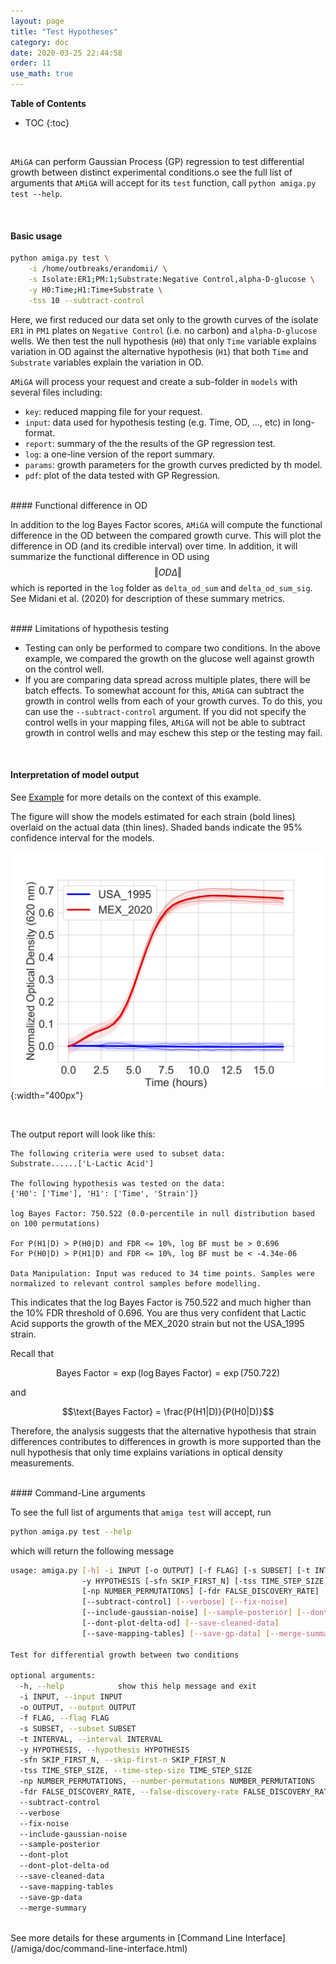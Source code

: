 ```yaml
---
layout: page
title: "Test Hypotheses"
category: doc
date: 2020-03-25 22:44:58
order: 11
use_math: true
---
```

<!-- AMiGA is covered under the GPL-3 license -->
**Table of Contents**

* TOC
{:toc}
<br />

`AMiGA` can perform Gaussian Process (GP) regression to test differential growth between distinct experimental conditions.o see the full list of arguments that `AMiGA` will accept for its `test` function, call `python amiga.py test --help`. 

<br/>

#### Basic usage

```bash
python amiga.py test \
	-i /home/outbreaks/erandomii/ \
	-s Isolate:ER1;PM:1;Substrate:Negative Control,alpha-D-glucose \
	-y H0:Time;H1:Time+Substrate \
	-tss 10 --subtract-control
```

Here, we first reduced our data set only to the growth curves of the isolate `ER1` in `PM1` plates on `Negative Control` (i.e. no carbon) and `alpha-D-glucose` wells. We then test the null hypothesis (`H0`) that only `Time` variable explains variation in OD against the alternative hypothesis (`H1`) that both `Time` and `Substrate` variables explain the variation in OD.

`AMiGA` will process your request and create a sub-folder in `models` with several files including:

- `key`: reduced mapping file for your request.
- `input`: data used for hypothesis testing (e.g. Time, OD, ..., etc) in long-format.
- `report`: summary of the the results of the GP regression test.
- `log`: a one-line version of the report summary. 
- `params`: growth parameters for the growth curves predicted by th model.
- `pdf`: plot of the data tested with GP Regression.

<br/>
#### Functional difference in OD

In addition to the log Bayes Factor scores, `AMiGA` will compute the functional difference in the OD between the compared growth curve. This will plot the difference in OD (and its credible interval) over time. In addition, it will summarize the functional difference in OD using $$\Vert OD\Delta\Vert$$ which is reported in the `log` folder as `delta_od_sum` and `delta_od_sum_sig`. See Midani et al. (2020) for description of these summary metrics. 

<br/> 
#### Limitations of hypothesis testing

- Testing can only be performed to compare two conditions. In the above example, we compared the growth on the glucose well against growth on the control well.
- If you are comparing data spread across multiple plates, there will be batch effects. To somewhat account for this, `AMiGA` can subtract the growth in control wells from each of your growth curves. To do this, you can use the `--subtract-control` argument. If you did not specify the control wells in your mapping files, `AMiGA` will not be able to subtract growth in control wells and may eschew this step or the testing may fail. 

<br/>

#### Interpretation of model output

See [Example](/amiga/doc/example.html) for more details on the context of this example.

The figure will show the models estimated for each strain (bold lines) overlaid on the actual data (thin lines). Shaded bands indicate the 95% confidence interval for the models.

![lactic acid figure](../assets/img/strain_difference_l_lactic_acid.png){:width="400px"}

<br />

The output report will look like this:

```
The following criteria were used to subset data:
Substrate......['L-Lactic Acid']

The following hypothesis was tested on the data:
{'H0': ['Time'], 'H1': ['Time', 'Strain']}

log Bayes Factor: 750.522 (0.0-percentile in null distribution based on 100 permutations)

For P(H1|D) > P(H0|D) and FDR <= 10%, log BF must be > 0.696
For P(H0|D) > P(H1|D) and FDR <= 10%, log BF must be < -4.34e-06

Data Manipulation: Input was reduced to 34 time points. Samples were normalized to relevant control samples before modelling.
```

This indicates that the log Bayes Factor is 750.522 and much higher than the 10% FDR threshold of 0.696. You are thus very confident that Lactic Acid supports the growth of the MEX_2020 strain but not the USA_1995 strain.

Recall that

$$\text{Bayes Factor} = \exp\left({\log \text{Bayes Factor}}\right) = \exp{(750.722)}$$

and

$$\text{Bayes Factor} = \frac{P(H1|D)}{P(H0|D)}$$

Therefore, the analysis suggests that the alternative hypothesis that strain differences contributes to differences in growth is more supported than the null hypothesis that only time explains variations in optical density measurements.

<br />
#### Command-Line arguments

To see the full list of arguments that `amiga test` will accept, run

```bash
python amiga.py test --help
```
which will return the following message

```bash
usage: amiga.py [-h] -i INPUT [-o OUTPUT] [-f FLAG] [-s SUBSET] [-t INTERVAL]
                -y HYPOTHESIS [-sfn SKIP_FIRST_N] [-tss TIME_STEP_SIZE]
                [-np NUMBER_PERMUTATIONS] [-fdr FALSE_DISCOVERY_RATE]
                [--subtract-control] [--verbose] [--fix-noise]
                [--include-gaussian-noise] [--sample-posterior] [--dont-plot]
                [--dont-plot-delta-od] [--save-cleaned-data]
                [--save-mapping-tables] [--save-gp-data] [--merge-summary]

Test for differential growth between two conditions

optional arguments:
  -h, --help            show this help message and exit
  -i INPUT, --input INPUT
  -o OUTPUT, --output OUTPUT
  -f FLAG, --flag FLAG
  -s SUBSET, --subset SUBSET
  -t INTERVAL, --interval INTERVAL
  -y HYPOTHESIS, --hypothesis HYPOTHESIS
  -sfn SKIP_FIRST_N, --skip-first-n SKIP_FIRST_N
  -tss TIME_STEP_SIZE, --time-step-size TIME_STEP_SIZE
  -np NUMBER_PERMUTATIONS, --number-permutations NUMBER_PERMUTATIONS
  -fdr FALSE_DISCOVERY_RATE, --false-discovery-rate FALSE_DISCOVERY_RATE
  --subtract-control
  --verbose
  --fix-noise
  --include-gaussian-noise
  --sample-posterior
  --dont-plot
  --dont-plot-delta-od
  --save-cleaned-data
  --save-mapping-tables
  --save-gp-data
  --merge-summary
```

<br/>
See more details for these arguments in [Command Line Interface](/amiga/doc/command-line-interface.html)
